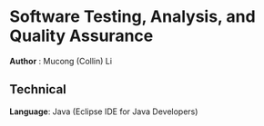 # Software Testing, Analysis, and Quality Assurance

**Author** : Mucong (Collin) Li

## Technical
**Language**: Java (Eclipse IDE for Java Developers)      
